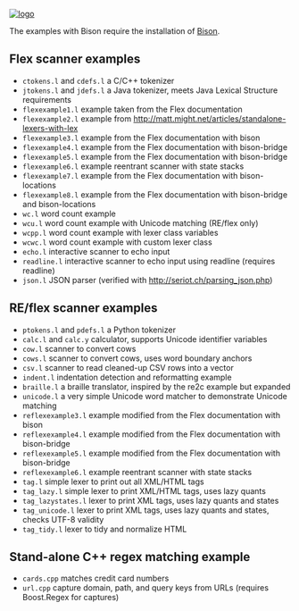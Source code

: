 [![logo][logo-url]][reflex-url]

The examples with Bison require the installation of [Bison][bison-url].

Flex scanner examples
---------------------

- `ctokens.l` and `cdefs.l` a C/C++ tokenizer
- `jtokens.l` and `jdefs.l` a Java tokenizer, meets Java Lexical Structure requirements
- `flexexample1.l` example taken from the Flex documentation
- `flexexample2.l` example from <http://matt.might.net/articles/standalone-lexers-with-lex>
- `flexexample3.l` example from the Flex documentation with bison
- `flexexample4.l` example from the Flex documentation with bison-bridge
- `flexexample5.l` example from the Flex documentation with bison-bridge
- `flexexample6.l` example reentrant scanner with state stacks
- `flexexample7.l` example from the Flex documentation with bison-locations
- `flexexample8.l` example from the Flex documentation with bison-bridge and bison-locations
- `wc.l` word count example
- `wcu.l` word count example with Unicode matching (RE/flex only)
- `wcpp.l` word count example with lexer class variables
- `wcwc.l` word count example with custom lexer class
- `echo.l` interactive scanner to echo input
- `readline.l` interactive scanner to echo input using readline (requires readline)
- `json.l` JSON parser (verified with <http://seriot.ch/parsing_json.php>)

RE/flex scanner examples
------------------------

- `ptokens.l` and `pdefs.l` a Python tokenizer
- `calc.l` and `calc.y` calculator, supports Unicode identifier variables
- `cow.l` scanner to convert cows
- `cows.l` scanner to convert cows, uses word boundary anchors
- `csv.l` scanner to read cleaned-up CSV rows into a vector
- `indent.l` indentation detection and reformatting example
- `braille.l` a braille translator, inspired by the re2c example but expanded
- `unicode.l` a very simple Unicode word matcher to demonstrate Unicode matching
- `reflexexample3.l` example modified from the Flex documentation with bison
- `reflexexample4.l` example modified from the Flex documentation with bison-bridge
- `reflexexample5.l` example modified from the Flex documentation with bison-bridge
- `reflexexample6.l` example reentrant scanner with state stacks
- `tag.l` simple lexer to print out all XML/HTML tags
- `tag_lazy.l` simple lexer to print XML/HTML tags, uses lazy quants
- `tag_lazystates.l` lexer to print XML tags, uses lazy quants and states
- `tag_unicode.l` lexer to print XML tags, uses lazy quants and states, checks UTF-8 validity
- `tag_tidy.l` lexer to tidy and normalize HTML

Stand-alone C++ regex matching example
--------------------------------------

- `cards.cpp` matches credit card numbers
- `url.cpp` capture domain, path, and query keys from URLs (requires Boost.Regex for captures)

[logo-url]: https://www.genivia.com/images/reflex-logo.png
[reflex-url]: https://www.genivia.com/get-reflex.html
[manual-url]: https://www.genivia.com/doc/reflex/html
[bison-url]: http://dinosaur.compilertools.net/#bison
